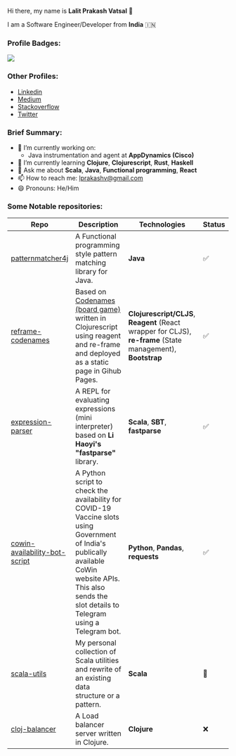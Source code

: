 

Hi there, my name is __Lalit Prakash Vatsal__ 👋

I am a Software Engineer/Developer from __India__ 🇮🇳

### Profile Badges:
![](https://www.codewars.com/users/lprakashv/badges/large)

### Other Profiles:
- [Linkedin](https://www.linkedin.com/in/lalit-vatsal-ab921879/)
- [Medium](https://medium.com/@lprakashv)
- [Stackoverflow](https://stackoverflow.com/users/4066802/lprakashv)
- [Twitter](https://twitter.com/lprakashv)


### Brief Summary:
- 🔭 I’m currently working on:
  - Java instrumentation and agent at __AppDynamics (Cisco)__
- 🌱 I’m currently learning **Clojure**, **Clojurescript**, **Rust**, **Haskell**
- 💬 Ask me about **Scala**, **Java**, **Functional programming**, **React**
- 📫 How to reach me: lprakashv@gmail.com
- 😄 Pronouns: He/Him

### Some Notable repositories:

| Repo | Description | Technologies | Status |
|------|-------------|--------------|--------|
| [patternmatcher4j](https://github.com/lprakashv/patternmatcher4j) | A Functional programming style pattern matching library for Java. | __Java__ | :white_check_mark: |
| [reframe-codenames](https://github.com/lprakashv/reframe-codenames) | Based on [Codenames (board game)](https://en.wikipedia.org/wiki/Codenames_(board_game)) written in Clojurescript using reagent and re-frame and deployed as a static page in Gihub Pages. | __Clojurescript/CLJS__, __Reagent__ (React wrapper for CLJS), __re-frame__ (State management), __Bootstrap__ | :white_check_mark: |
| [expression-parser](https://github.com/lprakashv/expression-parser) | A REPL for evaluating expressions (mini interpreter) based on __Li Haoyi's__ __"fastparse"__ library. | __Scala__, __SBT__, __fastparse__ | :white_check_mark: |
| [cowin-availability-bot-script](https://github.com/lprakashv/cowin-availability-bot-script) | A Python script to check the availability for COVID-19 Vaccine slots using Government of India's publically available CoWin website APIs. This also sends the slot details to Telegram using a Telegram bot. | __Python__, __Pandas__, __requests__ | :white_check_mark: |
| [scala-utils](https://github.com/lprakashv/scala-utils) | My personal collection of Scala utilities and rewrite of an existing data structure or a pattern. | __Scala__ | :construction: |
| [cloj-balancer](https://github.com/lprakashv/cloj-balancer) | A Load balancer server written in Clojure. | __Clojure__ | :x: |
